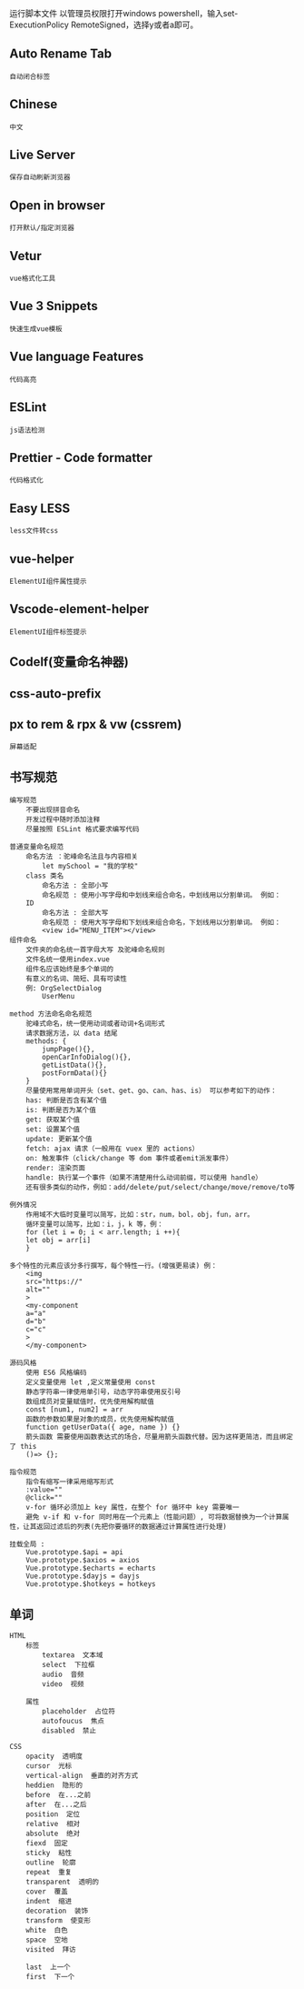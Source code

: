运行脚本文件
        以管理员权限打开windows powershell，输入set-ExecutionPolicy RemoteSigned，选择y或者a即可。

## Auto Rename Tab
    自动闭合标签

## Chinese
    中文

## Live Server
    保存自动刷新浏览器

## Open in browser
    打开默认/指定浏览器

## Vetur
    vue格式化工具

## Vue 3 Snippets
    快速生成vue模板

## Vue language Features
    代码高亮

## ESLint
    js语法检测

## Prettier - Code formatter
    代码格式化

## Easy LESS
    less文件转css

## vue-helper
    ElementUI组件属性提示

## Vscode-element-helper
    ElementUI组件标签提示

## Codelf(变量命名神器)

## css-auto-prefix

## px to rem & rpx & vw (cssrem)
    屏幕适配

## 书写规范
    编写规范
        不要出现拼音命名
        开发过程中随时添加注释
        尽量按照 ESLint 格式要求编写代码

    普通变量命名规范
        命名方法 ：驼峰命名法且与内容相关
            let mySchool = "我的学校"
        class 类名
            命名方法 : 全部小写
            命名规范 : 使用小写字母和中划线来组合命名，中划线用以分割单词。 例如：
        ID
            命名方法 : 全部大写
            命名规范 : 使用大写字母和下划线来组合命名，下划线用以分割单词。 例如：
            <view id="MENU_ITEM"></view>
    组件命名
        文件夹的命名统一首字母大写 及驼峰命名规则
        文件名统一使用index.vue
        组件名应该始终是多个单词的
        有意义的名词、简短、具有可读性
        例: OrgSelectDialog
            UserMenu

    method 方法命名命名规范
        驼峰式命名，统一使用动词或者动词+名词形式
        请求数据方法，以 data 结尾
        methods: {
            jumpPage(){},
            openCarInfoDialog(){},
            getListData(){},
            postFormData(){}
        }
        尽量使用常用单词开头（set、get、go、can、has、is） 可以参考如下的动作：
        has: 判断是否含有某个值
        is: 判断是否为某个值
        get: 获取某个值
        set: 设置某个值
        update: 更新某个值
        fetch: ajax 请求（一般用在 vuex 里的 actions）
        on: 触发事件（click/change 等 dom 事件或者emit派发事件）
        render: 渲染页面
        handle: 执行某一个事件（如果不清楚用什么动词前缀，可以使用 handle）
        还有很多类似的动作，例如：add/delete/put/select/change/move/remove/to等

    例外情况
        作用域不大临时变量可以简写，比如：str，num，bol，obj，fun，arr。
        循环变量可以简写，比如：i，j，k 等，例：
        for (let i = 0; i < arr.length; i ++){
        let obj = arr[i]
        } 

    多个特性的元素应该分多行撰写，每个特性一行。(增强更易读) 例：
        <img
        src="https://"
        alt=""
        >
        <my-component
        a="a"
        d="b"
        c="c"
        >
        </my-component>

    源码风格
        使用 ES6 风格编码
        定义变量使用 let ,定义常量使用 const
        静态字符串一律使用单引号，动态字符串使用反引号
        数组成员对变量赋值时，优先使用解构赋值
        const [num1, num2] = arr
        函数的参数如果是对象的成员，优先使用解构赋值    
        function getUserData({ age, name }) {}
        箭头函数 需要使用函数表达式的场合，尽量用箭头函数代替。因为这样更简洁，而且绑定了 this
        ()=> {};

    指令规范
        指令有缩写一律采用缩写形式
        :value=""
        @click=""
        v-for 循环必须加上 key 属性，在整个 for 循环中 key 需要唯一
        避免 v-if 和 v-for 同时用在一个元素上（性能问题）, 可将数据替换为一个计算属性，让其返回过滤后的列表(先把你要循环的数据通过计算属性进行处理)

    挂载全局 :
        Vue.prototype.$api = api
        Vue.prototype.$axios = axios
        Vue.prototype.$echarts = echarts
        Vue.prototype.$dayjs = dayjs
        Vue.prototype.$hotkeys = hotkeys

## 单词
    HTML
        标签
            textarea  文本域
            select  下拉框
            audio  音频
            video  视频

        属性
            placeholder  占位符
            autofoucus  焦点
            disabled  禁止
    
    CSS
        opacity  透明度
        cursor  光标
        vertical-align  垂直的对齐方式
        heddien  隐形的
        before  在...之前
        after  在...之后
        position  定位
        relative  相对
        absolute  绝对
        fiexd  固定
        sticky  粘性
        outline  轮廓
        repeat  重复
        transparent  透明的
        cover  覆盖
        indent  缩进
        decoration  装饰
        transform  使变形
        white  白色
        space  空地
        visited  拜访
        
        last  上一个
        first  下一个

